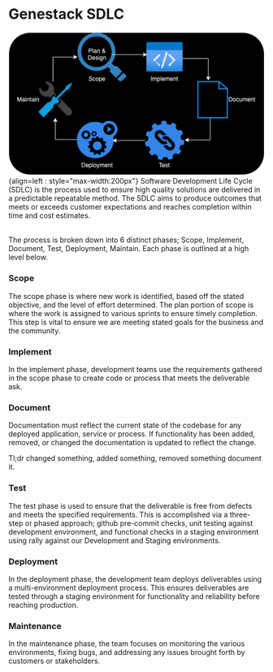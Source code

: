 # Genestack SDLC

![SDLC](assets/images/sdlc.png){align=left : style="max-width:200px"}
Software Development Life Cycle (SDLC) is the process used to ensure high quality solutions are delivered in a predictable repeatable method. The SDLC aims to produce outcomes that meets or exceeds customer expectations and reaches completion within time and cost estimates.

<br />The process is broken down into 6 distinct phases; Scope, Implement, Document, Test, Deployment, Maintain.  Each phase is outlined at a high level below.

### Scope

The scope phase is where new work is identified, based off the stated objective, and the level of effort determined. The plan portion of scope is where the work is assigned to various sprints to ensure timely completion. This step is vital to ensure we are meeting stated goals for the business and the community.

### Implement

In the implement phase, development teams use the requirements gathered in the scope phase to create code or process that meets the deliverable ask.

### Document

Documentation must reflect the current state of the codebase for any deployed application, service or process. If functionality has been added, removed, or changed the documentation is updated to reflect the change.

Tl;dr changed something, added something, removed something document it.

### Test

The test phase is used to ensure that the deliverable is free from defects and meets the specified requirements. This is accomplished via a three-step or phased approach; github pre-commit checks, unit testing against development environment, and functional checks in a staging environment using rally against our Development and Staging environments.

### Deployment

In the deployment phase, the development team deploys deliverables using a multi-environment deployment process. This ensures deliverables are tested through a staging environment for functionality and reliability before reaching production.

### Maintenance

In the maintenance phase, the team focuses on monitoring the various environments, fixing bugs, and addressing any issues brought forth by customers or stakeholders.
